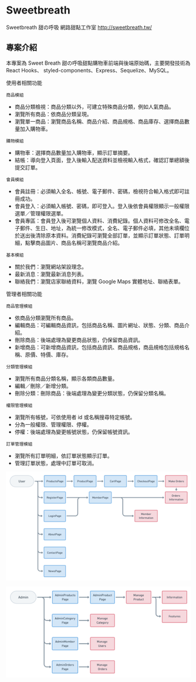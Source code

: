 # Sweetbreath

Sweetbreath 甜の呼吸 網路甜點工作室 
http://sweetbreath.tw/

## 專案介紹

本專案為 Sweet Breath 甜の呼吸甜點購物車前端與後端原始碼，主要開發技術為 React Hooks、
styled-components、Express、Sequelize、MySQL。

使用者相關功能

`商品模組`

- 商品分類檢視：商品分類以外，可建立特殊商品分類，例如人氣商品。
- 瀏覽所有商品：依商品分類呈現。
- 瀏覽單一商品：瀏覽商品名稱、商品介紹、商品規格、商品庫存、選擇商品數量加入購物車。

`購物模組`

- 購物車：選擇商品數量加入購物車，顯示訂單摘要。
- 結帳：導向登入頁面，登入後輸入配送資料並檢視輸入格式，確認訂單總額後提交訂單。

`會員模組`

- 會員註冊：必須輸入全名、帳號、電子郵件、密碼，檢視符合輸入格式即可註冊成功。
- 會員登入：必須輸入帳號、密碼，即可登入。登入後依會員權限顯示一般權限選單／管理權限選單。
- 會員專區：會員登入後可瀏覽個人資料、消費紀錄。個人資料可修改全名、電子郵件、生日、地址，為統一修改模式，全名、電子郵件必填，其他未填欄位於送出後清除原本資料。消費紀錄可瀏覽全部訂單，並顯示訂單狀態、訂單明細，點擊商品圖片、商品名稱可瀏覽商品介紹。

`基本模組`

- 關於我們：瀏覽網站架設理念。
- 最新消息：瀏覽最新消息列表。
- 聯絡我們：瀏覽店家聯絡資料，瀏覽 Google Maps 實體地址、聯絡表單。

管理者相關功能

`商品管理模組`

- 依商品分類瀏覽所有商品。
- 編輯商品：可編輯商品資訊，包括商品名稱、圖片網址、狀態、分類、商品介紹。
- 刪除商品：後端處理為變更商品狀態，仍保留商品資訊。
- 新增商品：可新增商品資訊，包括商品資訊、商品規格，商品規格包括規格名稱、原價、特價、庫存。

`分類管理模組`

- 瀏覽所有商品分類名稱，顯示各類商品數量。
- 編輯／刪除／新增分類。
- 刪除分類：刪除商品：後端處理為變更分類狀態，仍保留分類名稱。

`權限管理模組`

- 瀏覽所有帳號，可依使用者 id 或名稱搜尋特定帳號。
- 分為一般權限、管理權限、停權。
- 停權：後端處理為變更帳號狀態，仍保留帳號資訊。

`訂單管理模組`

- 瀏覽所有訂單明細，依訂單狀態顯示訂單。
- 管理訂單狀態，處理中訂單可取消。

![](./img/UserFlow-Client-v3.png)

![](./img/UserFlow-Admin-v3.png)
